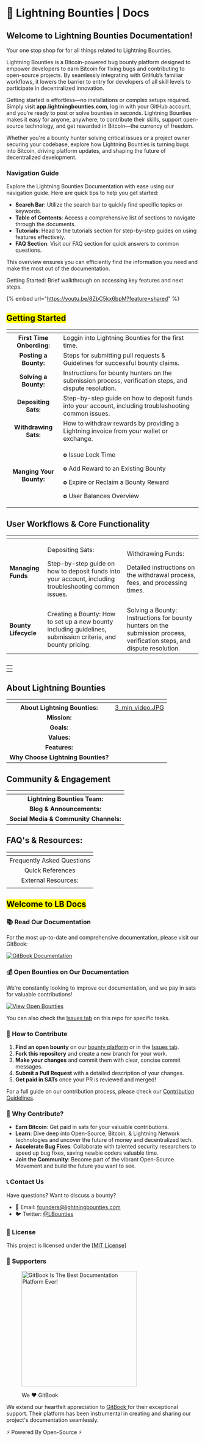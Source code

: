 # 📖 Lightning Bounties | Docs

## Welcome to Lightning Bounties Documentation!

Your one stop shop for for all things related to Lightning Bounties.&#x20;

Lightning Bounties is a Bitcoin-powered bug bounty platform designed to empower developers to earn Bitcoin for fixing bugs and contributing to open-source projects. By seamlessly integrating with GitHub’s familiar workflows, it lowers the barrier to entry for developers of all skill levels to participate in decentralized innovation.

Getting started is effortless—no installations or complex setups required. Simply visit **app.lightningbounties.com**, log in with your GitHub account, and you’re ready to post or solve bounties in seconds. Lightning Bounties makes it easy for anyone, anywhere, to contribute their skills, support open-source technology, and get rewarded in Bitcoin—the currency of freedom.

Whether you're a bounty hunter solving critical issues or a project owner securing your codebase, explore how Lightning Bounties is turning bugs into Bitcoin, driving platform updates, and shaping the future of decentralized development.



### Navigation Guide

Explore the Lightning Bounties Documentation with ease using our navigation guide. Here are quick tips to help you get started:

* **Search Bar**: Utilize the search bar to quickly find specific topics or keywords.
* **Table of Contents**: Access a comprehensive list of sections to navigate through the documents.
* **Tutorials**: Head to the tutorials section for step-by-step guides on using features effectively.
* **FAQ Section**: Visit our FAQ section for quick answers to common questions.

This overview ensures you can efficiently find the information you need and make the most out of the documentation.

Getting Started: Brief walkthrough on accessing key features and next steps.

{% embed url="https://youtu.be/8ZbC5kx6bpM?feature=shared" %}







## <mark style="background-color:yellow;">**Getting Started**</mark>

<table data-view="cards"><thead><tr><th align="center"></th><th></th></tr></thead><tbody><tr><td align="center"><strong>First Time Onbording:</strong></td><td>Loggin into Lightning Bounties for the first time. </td></tr><tr><td align="center"><strong>Posting a Bounty:</strong></td><td>Steps for submitting pull requests &#x26; Guidelines for successful bounty claims.</td></tr><tr><td align="center"><strong>Solving a Bounty:</strong></td><td>Instructions for bounty hunters on the submission process, verification steps, and dispute resolution.</td></tr><tr><td align="center"><strong>Depositing Sats:</strong></td><td>Step-by-step guide on how to deposit funds into your account, including troubleshooting common issues.</td></tr><tr><td align="center"><strong>Withdrawing Sats:</strong></td><td>How to withdraw rewards by providing a Lightning invoice from your wallet or exchange.</td></tr><tr><td align="center"><strong>Manging Your Bounty:</strong> </td><td><p><strong>o</strong> Issue Lock Time</p><p><strong>o</strong> Add Reward to an Existing Bounty</p><p><strong>o</strong> Expire or Reclaim a Bounty Reward</p><p><strong>o</strong> User Balances Overview</p></td></tr></tbody></table>







## User Workflows & Core Functionality

<table data-view="cards"><thead><tr><th></th><th></th><th></th></tr></thead><tbody><tr><td><strong>Managing Funds</strong></td><td><p>Depositing Sats: </p><p>Step-by-step guide on how to deposit funds into your account, including troubleshooting common issues.</p></td><td><p>Withdrawing Funds: </p><p>Detailed instructions on the withdrawal process, fees, and processing times.</p></td></tr><tr><td><strong>Bounty Lifecycle</strong></td><td>Creating a Bounty: How to set up a new bounty including guidelines, submission criteria, and bounty pricing.</td><td>Solving a Bounty: Instructions for bounty hunters on the submission process, verification steps, and dispute resolution.</td></tr></tbody></table>



##

<table data-view="cards"><thead><tr><th></th></tr></thead><tbody><tr><td></td></tr></tbody></table>



## About Lightning Bounties

<table data-view="cards"><thead><tr><th align="center"></th><th data-hidden data-card-cover data-type="files"></th></tr></thead><tbody><tr><td align="center"><strong>About Lightning Bounties:</strong></td><td><a href=".gitbook/assets/3_min_video.JPG">3_min_video.JPG</a></td></tr><tr><td align="center"><strong>Mission:</strong></td><td></td></tr><tr><td align="center"><strong>Goals:</strong></td><td></td></tr><tr><td align="center"><strong>Values:</strong></td><td></td></tr><tr><td align="center"><strong>Features:</strong></td><td></td></tr><tr><td align="center"><strong>Why Choose Lightning Bounties?</strong></td><td></td></tr></tbody></table>

## Community & Engagement

<table data-view="cards"><thead><tr><th align="center"></th></tr></thead><tbody><tr><td align="center"><strong>Lightning Bounties Team:</strong> </td></tr><tr><td align="center"><strong>Blog &#x26; Announcements:</strong></td></tr><tr><td align="center"><strong>Social Media &#x26; Community Channels:</strong></td></tr></tbody></table>





## FAQ's & Resources:&#x20;

<table data-view="cards"><thead><tr><th align="center"></th></tr></thead><tbody><tr><td align="center">Frequently Asked Questions</td></tr><tr><td align="center">Quick References</td></tr><tr><td align="center">External Resources:</td></tr><tr><td align="center"></td></tr></tbody></table>







## <mark style="background-color:yellow;">**Welcome to LB Docs**</mark>

### 📚 Read Our Documentation

For the most up-to-date and comprehensive documentation, please visit our GitBook:

[![GitBook Documentation](https://img.shields.io/badge/GitBook-Documentation-blue?style=for-the-badge\&logo=gitbook)](https://docs.lightningbounties.com/docs/)

### 💰 Open Bounties on Our Documentation

We're constantly looking to improve our documentation, and we pay in sats for valuable contributions!

[![View Open Bounties](https://img.shields.io/badge/View%20Open%20Bounties-orange?style=for-the-badge)](https://app.lightningbounties.com)

You can also check the [Issues tab](https://github.com/Lightning-Bounties/docs/issues) on this repo for specific tasks.

### 🚀 How to Contribute

1. **Find an open bounty** on our [bounty platform](https://app.lightningbounties.com) or in the [Issues tab](https://github.com/Lightning-Bounties/docs/issues).
2. **Fork this repository** and create a new branch for your work.
3. **Make your changes** and commit them with clear, concise commit messages.
4. **Submit a Pull Request** with a detailed description of your changes.
5. **Get paid in SATs** once your PR is reviewed and merged!

For a full guide on our contribution process, please check our [Contribution Guidelines](about-lb/contributing.md).

### 🌟 Why Contribute?

* **Earn Bitcoin**: Get paid in sats for your valuable contributions.
* **Learn**: Dive deep into Open-Source, Bitcoin, & Lightning Network technologies and uncover the future of money and decentralized tech.
* **Accelerate Bug Fixes**: Collaborate with talented security researchers to speed up bug fixes, saving newbie coders valuable time.
* **Join the Community**: Become part of the vibrant Open-Source Movement and build the future you want to see.

### 📞 Contact Us

Have questions? Want to discuss a bounty?

* 📧 Email: [founders@lightningbounties.com](mailto:founders@lightningbounties.com)
* 🐦 Twitter: [@LBounties](https://x.com/LBounties)

### 📜 License

This project is licensed under the \[[MIT License](https://github.com/Lightning-Bounties/docs?tab=License-1-ov-file)]

### :handshake: Supporters

<div align="left" data-full-width="false"><figure><img src=".gitbook/assets/GitBook - Dark.jpg" alt="GitBook Is The Best Documentation Platform Ever!" width="302"><figcaption><p>We <span data-gb-custom-inline data-tag="emoji" data-code="2764">❤️</span> GitBook</p></figcaption></figure></div>

We extend our heartfelt appreciation to [GitBook ](https://www.gitbook.com/)for their exceptional support. Their platform has been instrumental in creating and sharing our project's documentation seamlessly.

⚡ Powered By Open-Source ⚡
